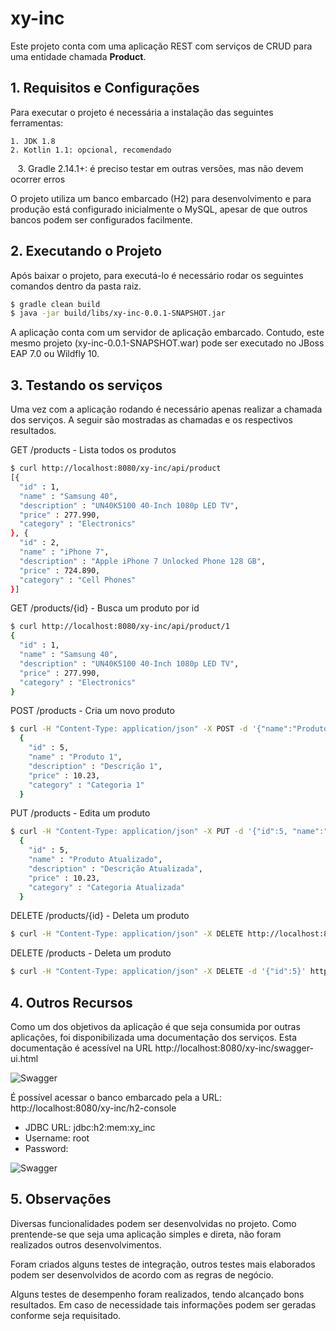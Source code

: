 # xy-inc

Este projeto conta com uma aplicação REST com serviços de CRUD para uma entidade chamada **Product**.

## 1. Requisitos e Configurações

Para executar o projeto é necessária a instalação das seguintes ferramentas:

    1. JDK 1.8
    2. Kotlin 1.1: opcional, recomendado
    3. Gradle 2.14.1+: é preciso testar em outras versões, mas não devem ocorrer erros
    
O projeto utiliza um banco embarcado (H2) para desenvolvimento e para produção está configurado inicialmente o MySQL, apesar de que outros bancos podem ser configurados facilmente.
 
## 2. Executando o Projeto
 
Após baixar o projeto, para executá-lo é necessário rodar os seguintes comandos dentro da pasta raiz.

```sh
$ gradle clean build
$ java -jar build/libs/xy-inc-0.0.1-SNAPSHOT.jar
```

A aplicação conta com um servidor de aplicação embarcado. Contudo, este mesmo projeto (xy-inc-0.0.1-SNAPSHOT.war) pode ser executado no JBoss EAP 7.0 ou Wildfly 10.

## 3. Testando os serviços

Uma vez com a aplicação rodando é necessário apenas realizar a chamada dos serviços. A seguir são mostradas as chamadas e os respectivos resultados.

GET /products - Lista todos os produtos

```sh
$ curl http://localhost:8080/xy-inc/api/product
[{
  "id" : 1,
  "name" : "Samsung 40",
  "description" : "UN40K5100 40-Inch 1080p LED TV",
  "price" : 277.990,
  "category" : "Electronics"
}, {
  "id" : 2,
  "name" : "iPhone 7",
  "description" : "Apple iPhone 7 Unlocked Phone 128 GB",
  "price" : 724.890,
  "category" : "Cell Phones"
}]
```

GET /products/{id} - Busca um produto por id

```sh
$ curl http://localhost:8080/xy-inc/api/product/1
{
  "id" : 1,
  "name" : "Samsung 40",
  "description" : "UN40K5100 40-Inch 1080p LED TV",
  "price" : 277.990,
  "category" : "Electronics"
}
```

POST /products - Cria um novo produto

```sh
$ curl -H "Content-Type: application/json" -X POST -d '{"name":"Produto 1", "description":"Descrição 1", "price":10.23, "category":"Categoria 1"}' http://localhost:8080/xy-inc/api/product
  {
    "id" : 5,
    "name" : "Produto 1",
    "description" : "Descrição 1",
    "price" : 10.23,
    "category" : "Categoria 1"
  }
```

PUT /products - Edita um produto

```sh
$ curl -H "Content-Type: application/json" -X PUT -d '{"id":5, "name":"Produto Atualizado", "description":"Descrição Atualizada", "price":10.23, category":"Categoria Atualizada"}' http://localhost:8080/xy-inc/api/product
  {
    "id" : 5,
    "name" : "Produto Atualizado",
    "description" : "Descrição Atualizada",
    "price" : 10.23,
    "category" : "Categoria Atualizada"
  }
```

DELETE /products/{id} - Deleta um produto

```sh
$ curl -H "Content-Type: application/json" -X DELETE http://localhost:8080/xy-inc/api/product/5
```
DELETE /products - Deleta um produto

```sh
$ curl -H "Content-Type: application/json" -X DELETE -d '{"id":5}' http://localhost:8080/xy-inc/api/product
```

## 4. Outros Recursos

Como um dos objetivos da aplicação é que seja consumida por outras aplicações, foi disponibilizada uma documentação dos serviços. Esta documentação é acessível na URL http://localhost:8080/xy-inc/swagger-ui.html

![Swagger](https://cloud.githubusercontent.com/assets/1013619/24131856/dfff61b2-0dcf-11e7-9340-66d5a7fe6a0f.png)

É possível acessar o banco embarcado pela a URL: http://localhost:8080/xy-inc/h2-console

* JDBC URL: jdbc:h2:mem:xy_inc
* Username: root
* Password: 

![Swagger](https://cloud.githubusercontent.com/assets/1013619/24131859/e3f357d8-0dcf-11e7-8a38-9be645f39fba.png)

## 5. Observações

Diversas funcionalidades podem ser desenvolvidas no projeto. Como prentende-se que seja uma aplicação simples e direta, não foram realizados outros desenvolvimentos.

Foram criados alguns testes de integração, outros testes mais elaborados podem ser desenvolvidos de acordo com as regras de negócio.

Alguns testes de desempenho foram realizados, tendo alcançado bons resultados. Em caso de necessidade tais informações podem ser geradas conforme seja requisitado.
